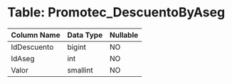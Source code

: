 # Table: Promotec_DescuentoByAseg

| Column Name | Data Type | Nullable |
|-------------|-----------|----------|
| IdDescuento | bigint | NO |
| IdAseg | int | NO |
| Valor | smallint | NO |
